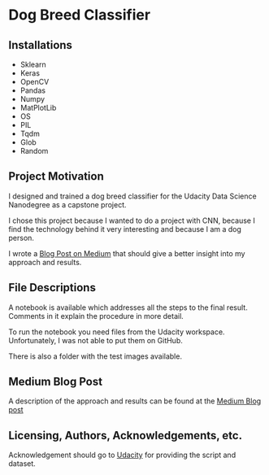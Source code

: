 # Dog Breed Classifier

## Installations
 - Sklearn
 - Keras
 - OpenCV
 - Pandas
 - Numpy
 - MatPlotLib
 - OS
 - PIL
 - Tqdm
 - Glob
 - Random

## Project Motivation
I designed and trained a dog breed classifier for the Udacity Data Science Nanodegree as a capstone project.

I chose this project because I wanted to do a project with CNN, because I find the technology behind it very interesting and because I am a dog person.  

I wrote a [Blog Post on Medium](https://medium.com/@marco.schlinger/dog-breed-classifier-using-cnn-37261c88fd2a) that should give a better insight into my approach and results.

## File Descriptions
A notebook is available which addresses all the steps to the final result. Comments in it explain the procedure in more detail.

To run the notebook you need files from the Udacity workspace. Unfortunately, I was not able to put them on GitHub.

There is also a folder with the test images available.

## Medium Blog Post 
A description of the approach and results can be found at the [Medium Blog post](https://medium.com/@marco.schlinger/dog-breed-classifier-using-cnn-37261c88fd2a)

## Licensing, Authors, Acknowledgements, etc.
Acknowledgement should go to [Udacity](https://www.udacity.com/) for providing the script and dataset.
